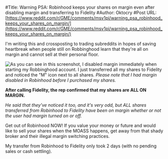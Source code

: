 #Title: Warning PSA: Robinhood keeps your shares on margin even after disabling margin and transferring to Fidelity
#Author: Oktocry
#Post URL: [https://www.reddit.com/r/GME/comments/msv1pi/warning_psa_robinhood_keeps_your_shares_on_margin/](https://www.reddit.com/r/GME/comments/msv1pi/warning_psa_robinhood_keeps_your_shares_on_margin/)


I'm writing this and crossposting to trading subreddits in hopes of saving heartbreak when people still on Robbinghood learn that they're all on margin and cannot sell at their personal floor. 

![As you can see in this screenshot](https://i.imgur.com/AjnSHW0.jpg), I disabled margin immediately when starting my Robbinghood account. I just transferred all my shares to Fidelity and noticed the "M" icon next to all shares. *Please note that I had margin disabled in Robinhood before I purchased my shares.*  

**After calling Fidelity, the rep confirmed that my shares are ALL ON MARGIN.** 

*He said that they've noticed it too, and it's very odd, but ALL shares transferred from Robinhood to Fidelity have been on margin whether or not the user had margin turned on or off.*  

Get out of Robinhood NOW! If you value your money or future and would like to sell your shares when the MOASS happens, get away from that shady broker and their illegal margin switching practices. 

  My transfer from Robinhood to Fidelity only took 2 days (with no pending sales or cash settling).